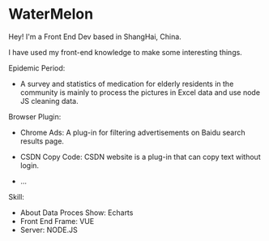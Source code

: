 # WaterMelon
Hey! I'm a <span class="keyword">Front End Dev</span> based in ShangHai, China.


I have used my front-end knowledge to make some interesting things.

Epidemic Period:
  - A survey and statistics of medication for elderly residents in the community is mainly to process the pictures in Excel data and use node JS cleaning data.

Browser Plugin:
  - Chrome Ads: A plug-in for filtering advertisements on Baidu search results page.

  - CSDN Copy Code: CSDN website is a plug-in that can copy text without login.
  - ...

Skill:
  - About Data Proces Show: <span class='keyword'>Echarts</span>
  - Front End Frame: <span class='keyword'>VUE</span>
  - Server: <span class='keyword'>NODE.JS</span>




